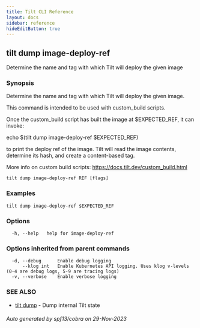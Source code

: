 ```yaml
---
title: Tilt CLI Reference
layout: docs
sidebar: reference
hideEditButton: true
---
```

## tilt dump image-deploy-ref

Determine the name and tag with which Tilt will deploy the given image

### Synopsis

Determine the name and tag with which Tilt will deploy the given image.

This command is intended to be used with custom_build scripts.

Once the custom_build script has built the image at $EXPECTED_REF, it can
invoke:

echo $(tilt dump image-deploy-ref $EXPECTED_REF)

to print the deploy ref of the image. Tilt will read the image contents,
determine its hash, and create a content-based tag.

More info on custom build scripts: https://docs.tilt.dev/custom_build.html


```
tilt dump image-deploy-ref REF [flags]
```

### Examples

```
tilt dump image-deploy-ref $EXPECTED_REF
```

### Options

```
  -h, --help   help for image-deploy-ref
```

### Options inherited from parent commands

```
  -d, --debug      Enable debug logging
      --klog int   Enable Kubernetes API logging. Uses klog v-levels (0-4 are debug logs, 5-9 are tracing logs)
  -v, --verbose    Enable verbose logging
```

### SEE ALSO

* [tilt dump](tilt_dump.html)	 - Dump internal Tilt state

###### Auto generated by spf13/cobra on 29-Nov-2023
